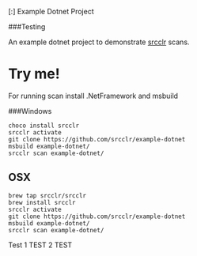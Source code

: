 [:] Example Dotnet Project

###Testing

An example dotnet project to demonstrate [srcclr](https://www.srcclr.com) scans.

# Try me!

For running scan install .NetFramework and msbuild 

###Windows


```
choco install srcclr
srcclr activate
git clone https://github.com/srcclr/example-dotnet
msbuild example-dotnet/
srcclr scan example-dotnet/
```

##  OSX
```
brew tap srcclr/srcclr
brew install srcclr
srcclr activate
git clone https://github.com/srcclr/example-dotnet
msbuild example-dotnet/
srcclr scan example-dotnet/
```
Test 1
TEST 2
TEST
